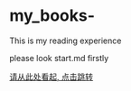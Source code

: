# my_books-
This is my reading experience

please look start.md firstly

[请从此处看起, 点击跳转](.\start.md)





